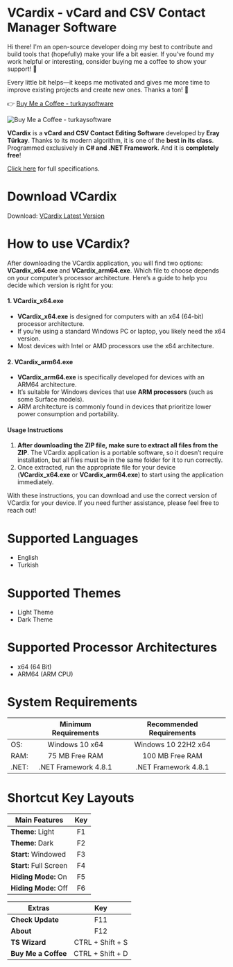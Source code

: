 # VCardix - vCard and CSV Contact Manager Software

Hi there! I'm an open-source developer doing my best to contribute and build tools that (hopefully) make your life a bit easier. If you’ve found my work helpful or interesting, consider buying me a coffee to show your support! 💛

Every little bit helps—it keeps me motivated and gives me more time to improve existing projects and create new ones. Thanks a ton! 🙌

👉 [Buy Me a Coffee - turkaysoftware](https://buymeacoffee.com/turkaysoftware)

![Buy Me a Coffee - turkaysoftware](https://github.com/user-attachments/assets/e2b6d354-d5a4-4ff3-9648-88510a59818c)

**VCardix** is a **vCard and CSV Contact Editing Software** developed by **Eray Türkay**. Thanks to its modern algorithm, it is one of the **best in its class**. Programmed exclusively in **C# and .NET Framework**. And it is **completely free**!

[Click here](https://www.turkaysoftware.com/vcardix) for full specifications.

# Download VCardix

Download: [VCardix Latest Version](https://github.com/turkaysoftware/vcardix/releases/latest)

# How to use VCardix?

After downloading the VCardix application, you will find two options: **VCardix_x64.exe** and **VCardix_arm64.exe**. Which file to choose depends on your computer’s processor architecture. Here’s a guide to help you decide which version is right for you:

#### 1. VCardix_x64.exe
- **VCardix_x64.exe** is designed for computers with an x64 (64-bit) processor architecture.
- If you’re using a standard Windows PC or laptop, you likely need the x64 version.
- Most devices with Intel or AMD processors use the x64 architecture.

#### 2. VCardix_arm64.exe
- **VCardix_arm64.exe** is specifically developed for devices with an ARM64 architecture.
- It’s suitable for Windows devices that use **ARM processors** (such as some Surface models).
- ARM architecture is commonly found in devices that prioritize lower power consumption and portability.

#### Usage Instructions
1. **After downloading the ZIP file, make sure to extract all files from the ZIP**. The VCardix application is a portable software, so it doesn’t require installation, but all files must be in the same folder for it to run correctly.
2. Once extracted, run the appropriate file for your device (**VCardix_x64.exe** or **VCardix_arm64.exe**) to start using the application immediately.

With these instructions, you can download and use the correct version of VCardix for your device. If you need further assistance, please feel free to reach out!

# Supported Languages

- English
- Turkish

# Supported Themes

- Light Theme
- Dark Theme

# Supported Processor Architectures

- x64 (64 Bit)
- ARM64 (ARM CPU)

# System Requirements

|  | Minimum Requirements | Recommended Requirements |
| -- | :--: | :--: |
| OS: | Windows 10 x64 | Windows 10 22H2 x64|
| RAM: | 75 MB Free RAM | 100 MB Free RAM |
| .NET: | .NET Framework 4.8.1 | .NET Framework 4.8.1 |

# Shortcut Key Layouts

| Main Features | Key |
| -- | :--: |
| **Theme:** Light | F1 |
| **Theme:** Dark | F2 |
| **Start:** Windowed | F3 |
| **Start:** Full Screen | F4 |
| **Hiding Mode:** On | F5 |
| **Hiding Mode:** Off | F6 |

| Extras | Key |
| -- | :--: |
| **Check Update** | F11 |
| **About** | F12 |
| **TS Wizard** | CTRL + Shift + S |
| **Buy Me a Coffee** | CTRL + Shift + D |
